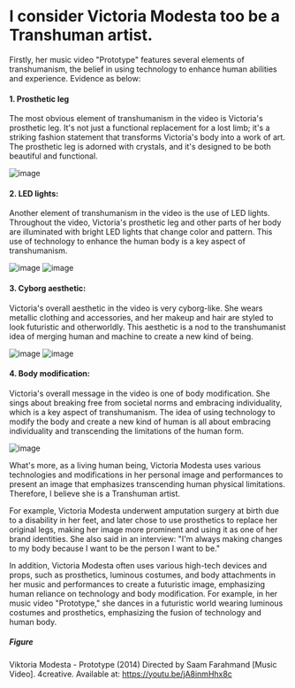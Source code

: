 # I consider Victoria Modesta too be a Transhuman artist.

Firstly, her music video "Prototype" features several elements of transhumanism, the belief in using technology to enhance human abilities and experience. Evidence as below:

#### 1. Prosthetic leg
The most obvious element of transhumanism in the video is Victoria's prosthetic leg. It's not just a functional replacement for a lost limb; it's a striking fashion statement that transforms Victoria's body into a work of art. The prosthetic leg is adorned with crystals, and it's designed to be both beautiful and functional.

![image](https://user-images.githubusercontent.com/119497753/225464864-339986c9-888a-4e51-b9be-5bf6f2dcf7c3.png)


#### 2. LED lights: 
Another element of transhumanism in the video is the use of LED lights. Throughout the video, Victoria's prosthetic leg and other parts of her body are illuminated with bright LED lights that change color and pattern. This use of technology to enhance the human body is a key aspect of transhumanism.

![image](https://user-images.githubusercontent.com/119497753/225464474-62dd0663-9905-4e30-b12d-0a888742979a.png)
![image](https://user-images.githubusercontent.com/119497753/225465138-537d4c8e-7bca-4961-8524-8b35e78eed47.png)

#### 3. Cyborg aesthetic: 
Victoria's overall aesthetic in the video is very cyborg-like. She wears metallic clothing and accessories, and her makeup and hair are styled to look futuristic and otherworldly. This aesthetic is a nod to the transhumanist idea of merging human and machine to create a new kind of being.

![image](https://user-images.githubusercontent.com/119497753/225465533-4a8e5768-003d-4055-a6ec-03d20f17234b.png)
![image](https://user-images.githubusercontent.com/119497753/225465796-7a3bfc26-ca00-4c90-abf0-28a90e53fdc4.png)

#### 4. Body modification: 
Victoria's overall message in the video is one of body modification. She sings about breaking free from societal norms and embracing individuality, which is a key aspect of transhumanism. The idea of using technology to modify the body and create a new kind of human is all about embracing individuality and transcending the limitations of the human form.

![image](https://user-images.githubusercontent.com/119497753/225465952-88a7ba9e-ea1d-4450-a0bb-303e65094f5b.png)

What's more, as a living human being, Victoria Modesta uses various technologies and modifications in her personal image and performances to present an image that emphasizes transcending human physical limitations. Therefore, I believe she is a Transhuman artist.

For example, Victoria Modesta underwent amputation surgery at birth due to a disability in her feet, and later chose to use prosthetics to replace her original legs, making her image more prominent and using it as one of her brand identities. She also said in an interview: "I'm always making changes to my body because I want to be the person I want to be."

In addition, Victoria Modesta often uses various high-tech devices and props, such as prosthetics, luminous costumes, and body attachments in her music and performances to create a futuristic image, emphasizing human reliance on technology and body modification. For example, in her music video "Prototype," she dances in a futuristic world wearing luminous costumes and prosthetics, emphasizing the fusion of technology and human body.

##### Figure
Viktoria Modesta - Prototype (2014) Directed by Saam Farahmand [Music Video]. 4creative. Available at: https://youtu.be/jA8inmHhx8c
